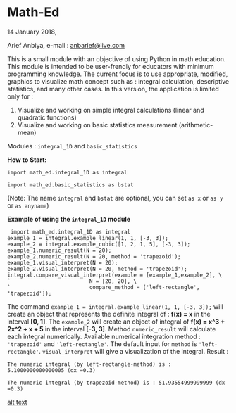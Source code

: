 # Math-Ed

14 January 2018,

Arief Anbiya, e-mail : anbarief@live.com

This is a small module with an objective of using Python in math education. This module is intended to be user-frendly for educators with minimum programming knowledge. The current focus is to use appropriate, modified, graphics to visualize math concept such as : 
integral calculation, descriptive statistics, and many other cases. In this version, the application is limited only for :
1. Visualize and working on simple integral calculations (linear and quadratic functions)
2. Visualize and working on basic statistics measurement (arithmetic-mean)

Modules : `integral_1D` and `basic_statistics`

**How to Start:**

`import math_ed.integral_1D as integral`

`import math_ed.basic_statistics as bstat`

(Note: The name `integral` and `bstat` are optional, you can set `as x` or `as y` or `as anyname`)

**Example of using the `integral_1D` module**

<pre><code> import math_ed.integral_1D as integral
example_1 = integral.example_linear(1, 1, [-3, 3]);
example_2 = integral.example_cubic([1, 2, 1, 5], [-3, 3]);
example_1.numeric_result(N = 20);
example_2.numeric_result(N = 20, method = 'trapezoid');
example_1.visual_interpret(N = 20);
example_2.visual_interpret(N = 20, method = 'trapezoid');
integral.compare_visual_interpret(example = [example_1,example_2], \
`                         N = [20, 20], \
`                         compare_method = ['left-rectangle', 'trapezoid']);
</code></pre>

The command `example_1 = integral.example_linear(1, 1, [-3, 3]);`  will create an object that represents the definite integral of : **f(x) = x** in the interval **[0, 1]**. The `example_2` will create an object of integral of **f(x) = x^3 + 2x^2 + x + 5** in the interval **[-3, 3]**. Method `numeric_result` will calculate each integral numerically. Available numerical integration method : `'trapezoid'` and `'left-rectangle'`. The default input for `method` is `'left-rectangle'`. `visual_interpret` will give a visualization of the integral. Result :

`The numeric integral (by left-rectangle-method) is : 5.1000000000000005 (dx =0.3)`

`The numeric integral (by trapezoid-method) is : 51.93554999999999 (dx =0.3)`

[alt text](https://raw.githubusercontent.com/anbarief/Math-Ed/master/example_1.png)



